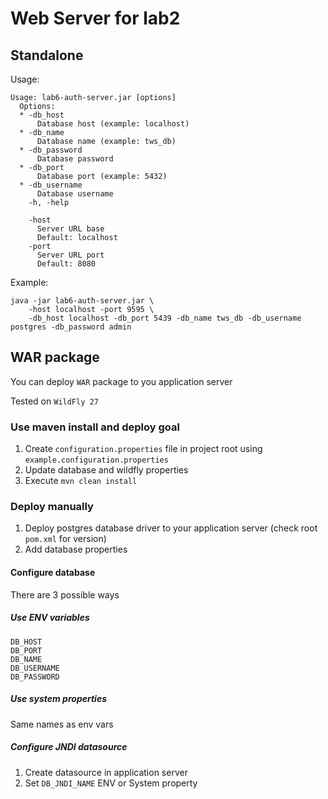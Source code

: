 # Web Server for lab2

## Standalone

Usage:

```shell
Usage: lab6-auth-server.jar [options]
  Options:
  * -db_host
      Database host (example: localhost)
  * -db_name
      Database name (example: tws_db)
  * -db_password
      Database password
  * -db_port
      Database port (example: 5432)
  * -db_username
      Database username
    -h, -help

    -host
      Server URL base
      Default: localhost
    -port
      Server URL port
      Default: 8080
```

Example:

```shell
java -jar lab6-auth-server.jar \
    -host localhost -port 9595 \
    -db_host localhost -db_port 5439 -db_name tws_db -db_username postgres -db_password admin
```

## WAR package

You can deploy `WAR` package to you application server

Tested on `WildFly 27`

### Use maven install and deploy goal

1. Create `configuration.properties` file in project root using `example.configuration.properties`
1. Update database and wildfly properties
1. Execute `mvn clean install`

### Deploy manually

1. Deploy postgres database driver to your application server (check root `pom.xml` for version)
1. Add database properties

#### Configure database

There are 3 possible ways

##### Use ENV variables

```shell
DB_HOST
DB_PORT
DB_NAME
DB_USERNAME
DB_PASSWORD
```

##### Use system properties

Same names as env vars

##### Configure JNDI datasource

1. Create datasource in application server
1. Set `DB_JNDI_NAME` ENV or System property
